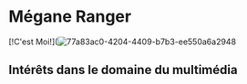 # Mégane Ranger
[!C'est Moi!](![77a83ac0-4204-4409-b7b3-ee550a6a2948](https://user-images.githubusercontent.com/112189526/215144442-37d2a971-8753-4f64-a359-44d47e030f00.jpg)
## Intérêts dans le domaine du multimédia
